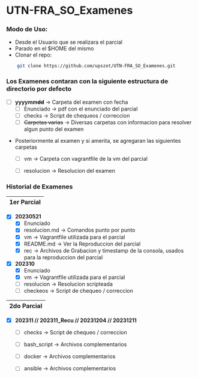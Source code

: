 # UTN-FRA_SO_Examenes

### Modo de Uso:
- Desde el Usuario que se realizara el parcial
- Parado en el $HOME del mismo
- Clonar el repo:
```sh 
    git clone https://github.com/upszot/UTN-FRA_SO_Examenes.git
``` 

### Los Examenes contaran con la siguiente estructura de directorio por defecto
- [ ] **yyyymm~~dd~~**          -> Carpeta del examen con fecha 
  - [ ] Enunciado               -> pdf con el enunciado del parcial
  - [ ] checks                  -> Script de chequeos / correccion 
  - [ ] ~~Carpetas varias~~     -> Diversas carpetas con informacion para resolver algun punto del examen
- Posteriormente al examen y si amerita, se agregaran las siguientes carpetas

  - [ ] vm              -> Carpeta con vagrantfile de la vm del parcial
  - [ ] resolucion      -> Resolucion del examen


### Historial de Examenes

| 1er Parcial  |
| --  |

- [x] **20230521**
    - [x] Enunciado
    - [x] resolucion.md     -> Comandos punto por punto
    - [x] vm                -> Vagrantfile utilizada para el parcial
    - [x] README.md         -> Ver la Reproduccion del parcial
    - [x] rec               -> Archivos de Grabacion y timestamp de la consola, usados para la reproduccion del parcial

- [x] **202310**
    - [X] Enunciado
    - [x] vm                -> Vagrantfile utilizada para el parcial
    - [ ] resolucion        -> Resolucion scripteada
    - [ ] checkeos          -> Script de chequeo / correccion

| 2do Parcial  |
| --  |

- [x] **202311 // 202311_Recu // 20231204 // 20231211**
    - [ ] checks      -> Script de chequeo / correccion
    - [ ] bash_script -> Archivos complementarios 
    - [ ] docker      -> Archivos complementarios 
    - [ ] ansible     -> Archivos complementarios 

